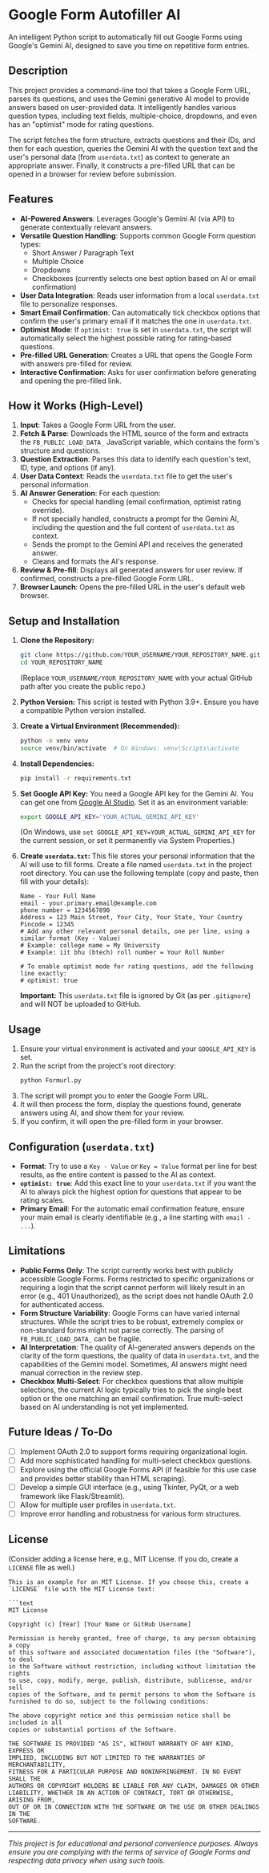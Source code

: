# Google Form Autofiller AI

An intelligent Python script to automatically fill out Google Forms using Google's Gemini AI, designed to save you time on repetitive form entries.

## Description

This project provides a command-line tool that takes a Google Form URL, parses its questions, and uses the Gemini generative AI model to provide answers based on user-provided data. It intelligently handles various question types, including text fields, multiple-choice, dropdowns, and even has an "optimist" mode for rating questions.

The script fetches the form structure, extracts questions and their IDs, and then for each question, queries the Gemini AI with the question text and the user's personal data (from `userdata.txt`) as context to generate an appropriate answer. Finally, it constructs a pre-filled URL that can be opened in a browser for review before submission.

## Features

*   **AI-Powered Answers**: Leverages Google's Gemini AI (via API) to generate contextually relevant answers.
*   **Versatile Question Handling**: Supports common Google Form question types:
    *   Short Answer / Paragraph Text
    *   Multiple Choice
    *   Dropdowns
    *   Checkboxes (currently selects one best option based on AI or email confirmation)
*   **User Data Integration**: Reads user information from a local `userdata.txt` file to personalize responses.
*   **Smart Email Confirmation**: Can automatically tick checkbox options that confirm the user's primary email if it matches the one in `userdata.txt`.
*   **Optimist Mode**: If `optimist: true` is set in `userdata.txt`, the script will automatically select the highest possible rating for rating-based questions.
*   **Pre-filled URL Generation**: Creates a URL that opens the Google Form with answers pre-filled for review.
*   **Interactive Confirmation**: Asks for user confirmation before generating and opening the pre-filled link.

## How it Works (High-Level)

1.  **Input**: Takes a Google Form URL from the user.
2.  **Fetch & Parse**: Downloads the HTML source of the form and extracts the `FB_PUBLIC_LOAD_DATA_` JavaScript variable, which contains the form's structure and questions.
3.  **Question Extraction**: Parses this data to identify each question's text, ID, type, and options (if any).
4.  **User Data Context**: Reads the `userdata.txt` file to get the user's personal information.
5.  **AI Answer Generation**: For each question:
    *   Checks for special handling (email confirmation, optimist rating override).
    *   If not specially handled, constructs a prompt for the Gemini AI, including the question and the full content of `userdata.txt` as context.
    *   Sends the prompt to the Gemini API and receives the generated answer.
    *   Cleans and formats the AI's response.
6.  **Review & Pre-fill**: Displays all generated answers for user review. If confirmed, constructs a pre-filled Google Form URL.
7.  **Browser Launch**: Opens the pre-filled URL in the user's default web browser.

## Setup and Installation

1.  **Clone the Repository:**
    ```bash
    git clone https://github.com/YOUR_USERNAME/YOUR_REPOSITORY_NAME.git
    cd YOUR_REPOSITORY_NAME
    ```
    (Replace `YOUR_USERNAME/YOUR_REPOSITORY_NAME` with your actual GitHub path after you create the public repo.)

2.  **Python Version:**
    This script is tested with Python 3.9+. Ensure you have a compatible Python version installed.

3.  **Create a Virtual Environment (Recommended):**
    ```bash
    python -m venv venv
    source venv/bin/activate  # On Windows: venv\Scripts\activate
    ```

4.  **Install Dependencies:**
    ```bash
    pip install -r requirements.txt
    ```

5.  **Set Google API Key:**
    You need a Google API key for the Gemini AI. You can get one from [Google AI Studio](https://makersuite.google.com/app/apikey).
    Set it as an environment variable:
    ```bash
    export GOOGLE_API_KEY='YOUR_ACTUAL_GEMINI_API_KEY'
    ```
    (On Windows, use `set GOOGLE_API_KEY=YOUR_ACTUAL_GEMINI_API_KEY` for the current session, or set it permanently via System Properties.)

6.  **Create `userdata.txt`:**
    This file stores your personal information that the AI will use to fill forms. 
    Create a file named `userdata.txt` in the project root directory.
    You can use the following template (copy and paste, then fill with your details):

    ```text
    Name - Your Full Name
    email - your.primary.email@example.com
    phone number = 1234567890
    Address = 123 Main Street, Your City, Your State, Your Country
    Pincode = 12345
    # Add any other relevant personal details, one per line, using a similar format (Key - Value)
    # Example: college name = My University
    # Example: iit bhu (btech) roll number = Your Roll Number
    
    # To enable optimist mode for rating questions, add the following line exactly:
    # optimist: true
    ```
    **Important:** This `userdata.txt` file is ignored by Git (as per `.gitignore`) and will NOT be uploaded to GitHub.

## Usage

1.  Ensure your virtual environment is activated and your `GOOGLE_API_KEY` is set.
2.  Run the script from the project's root directory:
    ```bash
    python Formurl.py
    ```
3.  The script will prompt you to enter the Google Form URL.
4.  It will then process the form, display the questions found, generate answers using AI, and show them for your review.
5.  If you confirm, it will open the pre-filled form in your browser.

## Configuration (`userdata.txt`)

*   **Format**: Try to use a `Key - Value` or `Key = Value` format per line for best results, as the entire content is passed to the AI as context.
*   **`optimist: true`**: Add this exact line to your `userdata.txt` if you want the AI to always pick the highest option for questions that appear to be rating scales.
*   **Primary Email**: For the automatic email confirmation feature, ensure your main email is clearly identifiable (e.g., a line starting with `email - ...`).

## Limitations

*   **Public Forms Only**: The script currently works best with publicly accessible Google Forms. Forms restricted to specific organizations or requiring a login that the script cannot perform will likely result in an error (e.g., 401 Unauthorized), as the script does not handle OAuth 2.0 for authenticated access.
*   **Form Structure Variability**: Google Forms can have varied internal structures. While the script tries to be robust, extremely complex or non-standard forms might not parse correctly. The parsing of `FB_PUBLIC_LOAD_DATA_` can be fragile.
*   **AI Interpretation**: The quality of AI-generated answers depends on the clarity of the form questions, the quality of data in `userdata.txt`, and the capabilities of the Gemini model. Sometimes, AI answers might need manual correction in the review step.
*   **Checkbox Multi-Select**: For checkbox questions that allow multiple selections, the current AI logic typically tries to pick the single best option or the one matching an email confirmation. True multi-select based on AI understanding is not yet implemented.

## Future Ideas / To-Do

*   [ ] Implement OAuth 2.0 to support forms requiring organizational login.
*   [ ] Add more sophisticated handling for multi-select checkbox questions.
*   [ ] Explore using the official Google Forms API (if feasible for this use case and provides better stability than HTML scraping).
*   [ ] Develop a simple GUI interface (e.g., using Tkinter, PyQt, or a web framework like Flask/Streamlit).
*   [ ] Allow for multiple user profiles in `userdata.txt`.
*   [ ] Improve error handling and robustness for various form structures.

## License

(Consider adding a license here, e.g., MIT License. If you do, create a `LICENSE` file as well.)

```
This is an example for an MIT License. If you choose this, create a `LICENSE` file with the MIT License text:

```text
MIT License

Copyright (c) [Year] [Your Name or GitHub Username]

Permission is hereby granted, free of charge, to any person obtaining a copy
of this software and associated documentation files (the "Software"), to deal
in the Software without restriction, including without limitation the rights
to use, copy, modify, merge, publish, distribute, sublicense, and/or sell
copies of the Software, and to permit persons to whom the Software is
furnished to do so, subject to the following conditions:

The above copyright notice and this permission notice shall be included in all
copies or substantial portions of the Software.

THE SOFTWARE IS PROVIDED "AS IS", WITHOUT WARRANTY OF ANY KIND, EXPRESS OR
IMPLIED, INCLUDING BUT NOT LIMITED TO THE WARRANTIES OF MERCHANTABILITY,
FITNESS FOR A PARTICULAR PURPOSE AND NONINFRINGEMENT. IN NO EVENT SHALL THE
AUTHORS OR COPYRIGHT HOLDERS BE LIABLE FOR ANY CLAIM, DAMAGES OR OTHER
LIABILITY, WHETHER IN AN ACTION OF CONTRACT, TORT OR OTHERWISE, ARISING FROM,
OUT OF OR IN CONNECTION WITH THE SOFTWARE OR THE USE OR OTHER DEALINGS IN THE
SOFTWARE.
```

---

*This project is for educational and personal convenience purposes. Always ensure you are complying with the terms of service of Google Forms and respecting data privacy when using such tools.* 